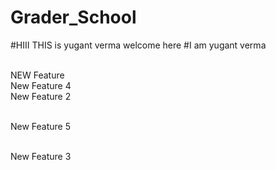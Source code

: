 # Grader_School
#HIII THIS is yugant verma welcome here
#I am yugant verma

<br> NEW Feature
<br> New Feature 4
<br> New Feature 2


<br> New Feature 5

<br> New Feature 3


